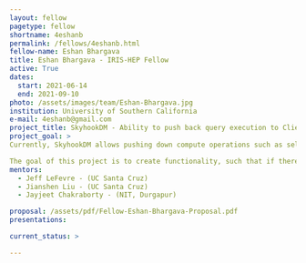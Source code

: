 ```yaml
---
layout: fellow
pagetype: fellow
shortname: 4eshanb
permalink: /fellows/4eshanb.html
fellow-name: Eshan Bhargava
title: Eshan Bhargava - IRIS-HEP Fellow
active: True
dates:
  start: 2021-06-14
  end: 2021-09-10
photo: /assets/images/team/Eshan-Bhargava.jpg
institution: University of Southern California
e-mail: 4eshanb@gmail.com
project_title: SkyhookDM - Ability to push back query execution to Client in case of overloaded OSDs
project_goal: >
Currently, SkyhookDM allows pushing down compute operations such as selection and projection into the Ceph file system, which is the Storage Layer. However, when a large number of clients try to push down computation into OSDs at a time, the CPU and memory pressure of the OSDs may quickly increase, causing run-time side effects such as blocked and slow OSD operations.

The goal of this project is to create functionality, such that if there is high CPU and memory pressure in the OSDs, for which they cannot process filters or expressions efficiently, the query execution is pushed back to the client for processing.
mentors:
  - Jeff LeFevre - (UC Santa Cruz)
  - Jianshen Liu - (UC Santa Cruz)
  - Jayjeet Chakraborty - (NIT, Durgapur)

proposal: /assets/pdf/Fellow-Eshan-Bhargava-Proposal.pdf
presentations:

current_status: >

---
```

